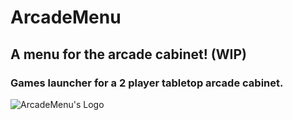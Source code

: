# ArcadeMenu

## A menu for the arcade cabinet! (WIP)

### Games launcher for a 2 player tabletop arcade cabinet.

![ArcadeMenu's Logo](https://i.ibb.co/7SPhQD1/logo.png "ArcadeMenu's Logo")
